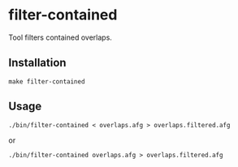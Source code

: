 # filter-contained

Tool filters contained overlaps.

## Installation
```
make filter-contained
```

## Usage
```
./bin/filter-contained < overlaps.afg > overlaps.filtered.afg
```

or

```
./bin/filter-contained overlaps.afg > overlaps.filtered.afg
```
